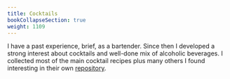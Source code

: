 ```yaml
---
title: Cocktails
bookCollapseSection: true
weight: 1109
---
```


I have a past experience, brief, as a bartender. Since then I developed a strong interest about cocktails and well-done mix of alcoholic beverages. I collected most of the main cocktail recipes plus many others I found interesting in their own [repository](https://github.com/Donearm/cocktails).
